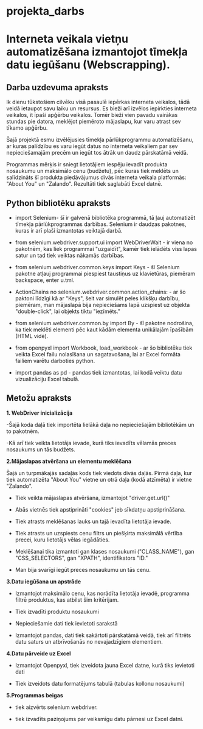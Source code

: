 # projekta_darbs
# Interneta veikala vietņu automatizēšana izmantojot tīmekļa datu iegūšanu (Webscrapping).
## Darba uzdevuma apraksts
Ik dienu tūkstošiem cilvēku visā pasaulē iepērkas interneta veikalos, tādā veidā ietaupot savu laiku un resursus. Es bieži arī izvēlos iepirkties interneta veikalos, it īpaši apģērbu veikalos. Tomēr bieži vien pavadu vairākas stundas pie datora, meklējot piemēroto mājaslapu, kur varu atrast sev tīkamo apģērbu. 

  Šajā projektā esmu izvēlējusies tīmekļa pārlūkprogrammu automatizēšanu, ar kuras palīdzību es varu iegūt datus no interneta veikaliem par sev nepieciešamajām precēm un iegūt tos ātrāk un daudz pārskatāmā veidā.
  
   Programmas mērķis ir sniegt lietotājiem iespēju ievadīt produkta nosaukumu un maksimālo cenu (budžetu), pēc kuras tiek meklēts un salīdzināts šī produkta piedāvājumus divās interneta veikala platformās: "About You" un "Zalando". Rezultāti tiek saglabāti Excel datnē.


## Python bibliotēku apraksts
* import Selenium- šī ir galvenā bibliotēka programmā, tā ļauj automatizēt tīmekļa pārlūkprogrammas darbības. Selenium ir daudzas pakotnes, kuras ir arī plaši izmantotas veiktajā darbā.
  
* from selenium.webdriver.support.ui import WebDriverWait - ir viena no pakotnēm, kas liek programmai "uzgaidīt", kamēr tiek ielādēts viss lapas satur un tad tiek veiktas nākamās darbības.

* from selenium.webdriver.common.keys import Keys - šī Selenium pakotne atļauj programmai piespiest taustiņus uz klavietūras, piemēram backspace, enter u.tml.

* ActionChains no selenium.webdriver.common.action_chains: - ar šo paktoni līdzīgi kā ar "Keys", šeit var simulēt peles klikšķu darbību, piemēram, man mājaslapā bija nepieciešams lapā uzspiest uz objekta "double-click", lai objekts tiktu "iezīmēts."

* from selenium.webdriver.common.by import By - šī pakotne nodrošina, ka tiek meklēti elementi pēc kaut kādām elementa unikālajām īpašībām (HTML vidē).

* from openpyxl import Workbook, load_workbook - ar šo bibliotēku tiek veikta Excel failu nolasīšana un sagatavošana, lai ar Excel formāta failiem varētu darboties python.

* import pandas as pd - pandas tiek izmantotas, lai kodā veiktu datu vizualizāciju Excel tabulā.


## Metožu apraksts
**1. WebDriver inicializācija** 

-Šajā koda daļā tiek importēta lielākā daļa no nepieciešajām bibliotēkām un to pakotnēm.

-Kā arī tiek veikta lietotāja ievade, kurā tiks ievadīts vēlamās preces nosaukums un tās budžets.

**2.Mājaslapas atvēršana un elementu meklēšana**

  Šajā un turpmākajās sadaļās kods tiek viedots divās daļās. Pirmā daļa, kur tiek automatizēta "About You" vietne un otrā daļa (kodā atzīmēta) ir vietne "Zalando". 

- Tiek veikta mājaslapas atvēršana, izmantojot "driver.get.url()"

- Abās vietnēs tiek apstiprināti "cookies" jeb sīkdatņu apstiprināšana.

- Tiek atrasts meklēšanas lauks un tajā ievadīta lietotāja ievade.

- Tiek atrasts un uzspiests cenu filtrs un piešķirta maksimālā vērtība precei, kuru lietotājs vēlas iegādāties.

- Meklēšanai tika izmantoti gan klases nosaukumi ("CLASS_NAME"), gan "CSS_SELECTORS", gan "XPATH", identifikators "ID."

- Man bija svarīgi iegūt preces nosaukumu un tās cenu.

**3.Datu iegūšana un apstrāde**
- Izmantojot maksimālo cenu, kas norādīta lietotāja ievadē, programma filtrē produktus, kas atbilst šim kritērijam.
  
- Tiek izvadīti produktu nosaukumi

- Nepieciešamie dati tiek ievietoti sarakstā
  
- Izmantojot pandas, dati tiek sakārtoti pārskatāmā veidā, tiek arī filtrēts datu saturs un atbrīvošanās no nevajadzīgiem elementiem.

**4.Datu pārveide uz Excel**
- Izmantojot Openpyxl, tiek izveidota jauna Excel datne, kurā tiks ievietoti dati

- Tiek izveidots datu formatējums tabulā (tabulas kollonu nosaukumi)

**5.Programmas beigas**
- tiek aizvērts selenium webdriver.

-  tiek izvadīts paziņojums par veiksmīgu datu pārnesi uz Excel datni.




